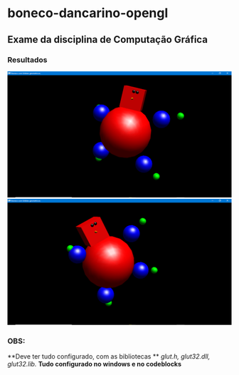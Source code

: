 # boneco-dancarino-opengl
## Exame da disciplina de Computação Gráfica

### Resultados
![ScreenShot](https://github.com/DagmarMpheio/boneco-dancarino-opengl/blob/main/Screenshot%20(140).png)
![ScreenShot](https://github.com/DagmarMpheio/boneco-dancarino-opengl/blob/main/Screenshot%20(141).png)

### OBS:
**Deve ter tudo configurado, com as bibliotecas ** *glut.h, glut32.dll, glut32.lib.* **Tudo configurado no windows e no codeblocks**
